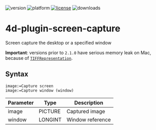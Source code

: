 ![version](https://img.shields.io/badge/version-17%2B-3E8B93)
![platform](https://img.shields.io/static/v1?label=platform&message=mac-intel%20|%20mac-arm%20|%20win-64&color=blue)
[![license](https://img.shields.io/github/license/miyako/4d-plugin-screen-capture)](LICENSE)
![downloads](https://img.shields.io/github/downloads/miyako/4d-plugin-screen-capture/total)

4d-plugin-screen-capture
========================

Screen capture the desktop or a specified window

**Important**: versions prior to ``2.1.0`` have serious memory leak on Mac, because of [``TIFFRepresentation``](https://developer.apple.com/documentation/appkit/nsimage/1519841-tiffrepresentation?language=objc).

## Syntax

```
image:=Capture screen
image:=Capture window (window)
```

Parameter|Type|Description
------------|------------|----
image|PICTURE|Captured image
window|LONGINT|Window reference
